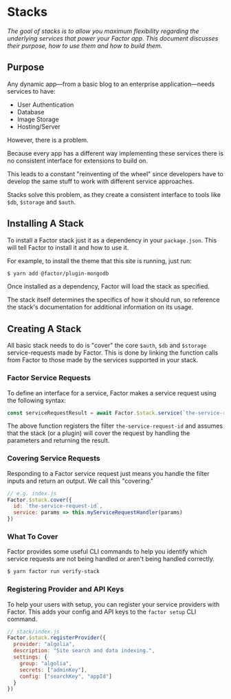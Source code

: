 # Stacks

*The goal of stacks is to allow you maximum flexibility regarding the underlying services that power your Factor app. This document discusses their purpose, how to use them and how to build them.*

## Purpose

Any dynamic app&mdash;from a basic blog to an enterprise application&mdash;needs services to have: 

- User Authentication
- Database
- Image Storage
- Hosting/Server

However, there is a problem. 

Because every app has a different way implementing these services there is no consistent interface for extensions to build on. 

This leads to a constant "reinventing of the wheel" since developers have to develop the same stuff to work with different service approaches. 

Stacks solve this problem, as they create a consistent interface to tools like `$db`, `$storage` and `$auth`.

## Installing A Stack

To install a Factor stack just it as a dependency in your `package.json`. This will tell Factor to install it and how to use it. 

For example, to install the theme that this site is running, just run: 

```bash
$ yarn add @factor/plugin-mongodb
```

Once installed as a dependency, Factor will load the stack as specified. 

The stack itself determines the specifics of how it should run, so reference the stack's documentation for additional information on its usage.

## Creating A Stack

All basic stack needs to do is "cover" the core `$auth`, `$db` and `$storage` service-requests made by Factor. This is done by linking the function calls from Factor to those made by the services supported in your stack. 

### Factor Service Requests

To define an interface for a service, Factor makes a service request using the following syntax: 

```javascript
const serviceRequestResult = await Factor.$stack.service(`the-service-request-id`, params, opts)
```

The above function registers the filter `the-service-request-id` and assumes that the stack (or a plugin) will cover the request by handling the parameters and returning the result. 

### Covering Service Requests

Responding to a Factor service request just means you handle the filter inputs and return an output. We call this "covering."

```javascript
// e.g. index.js
Factor.$stack.cover({
  id: `the-service-request-id`,
  service: params => this.myServiceRequestHandler(params)
})
```

### What To Cover

Factor provides some useful CLI commands to help you identify which service requests are not being handled or aren't being handled correctly. 

```bash
$ yarn factor run verify-stack
```

### Registering Provider and API Keys

To help your users with setup, you can register your service providers with Factor. This adds your config and API keys to the `factor setup` CLI command.

```javascript
// stack/index.js
Factor.$stack.registerProvider({
  provider: "algolia",
  description: "Site search and data indexing.",
  settings: {
    group: "algolia",
    secrets: ["adminKey"],
    config: ["searchKey", "appId"]
  }
})
```

